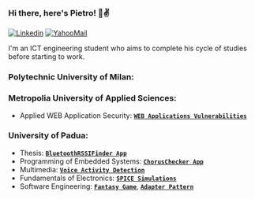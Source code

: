 ### Hi there, here's Pietro! 👋:v:

[![Linkedin](https://img.shields.io/badge/LinkedIn-0077B5?style=flat&logo=linkedin&logoColor=white)](https://www.linkedin.com/in/pietrovalente/)
[![YahooMail](https://img.shields.io/badge/YahooMail-blueviolet?style=flat&logo=yahoo&logoColor=white)](mailto:pietro.valente@yahoo.com)

I'm an ICT engineering student who aims to complete his cycle of studies before starting to work.

### Polytechnic University of Milan:

### Metropolia University of Applied Sciences:

* Applied WEB Application Security: **[`WEB Applications Vulnerabilities`](https://github.com/pietrovalente/WEB-applications-vulnerabilities-AWAS)**

### University of Padua:

* Thesis: **[`BluetoothRSSIFinder App`](https://github.com/pietrovalente/BluetoothRSSIFinder-app-thesis)**
* Programming of Embedded Systems: **[`ChorusChecker App`](https://github.com/pietrovalente/ChorusChecker-app-programming-embedded-systems)**
* Multimedia: **[`Voice Activity Detection`](https://github.com/pietrovalente/Voice-Activity-Detection-multimedia)**
* Fundamentals of Electronics: **[`SPICE Simulations`](https://github.com/pietrovalente/SPICE-simulations-fundamentals-of-electronics)**
* Software Engineering: **[`Fantasy Game`](https://github.com/pietrovalente/fantasy-game-software-engineering)**, **[`Adapter Pattern`](https://github.com/pietrovalente/adapter-pattern-software-engineering)**

<!--
**PietroValente/pietrovalente** is a ✨ _special_ ✨ repository because its `README.md` (this file) appears on your GitHub profile.

Here are some ideas to get you started:

- 🔭 I’m currently working on ...
- 🌱 I’m currently learning ...
- 👯 I’m looking to collaborate on ...
- 🤔 I’m looking for help with ...
- 💬 Ask me about ...
- 📫 How to reach me: ...
- 😄 Pronouns: ...
- ⚡ Fun fact: ...
-->
